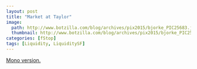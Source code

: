 ```yaml
---
layout: post
title: "Market at Taylor"
image:
  path: http://www.botzilla.com/blog/archives/pix2015/bjorke_PIC25683.jpg
  thumbnail: http://www.botzilla.com/blog/archives/pix2015/bjorke_PIC25683.jpg
categories: [fStop]
tags: [Liquidity, LiquiditySF]
---
```





<a href="https://www.flickr.com/photos/bjorke/16175252482/">Mono version.</a>
